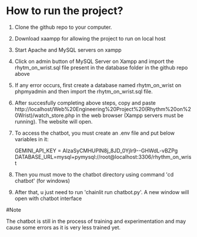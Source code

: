 # How to run the project?

1. Clone the github repo to your computer.
2. Download xaampp for allowing the project to run on local host
3. Start Apache and MySQL servers on xampp
4. Click on admin button of MySQL Server on Xampp and import the rhytm_on_wrist.sql file present in the database folder in the github repo above
5. If any error occurs, first create a database named rhytm_on_wrist on phpmyadmin and then import the rhytm_on_wrist.sql file.
6. After succesfully completing above steps, copy and paste http://localhost/Web%20Engineering%20Project%20(Rhythm%20on%20Wrist)/watch_store.php in the web browser (Xampp servers must be running). The website will open.
7. To access the chatbot, you must create an .env file and put below variables in it:
   
    GEMINI_API_KEY = AIzaSyCMHUPlN8j_8JD_0Yjlr9--GHWdL-vBZPg
    DATABASE_URL=mysql+pymysql://root@localhost:3306/rhythm_on_wrist

9. Then you must move to the chatbot directory using command 'cd chatbot' (for windows)
10. After that, u just need to run 'chainlit run chatbot.py'. A new window will open with chatbot interface


#Note

The chatbot is still in the process of training and experimentation and may cause some errors as it is very less trained yet.  

